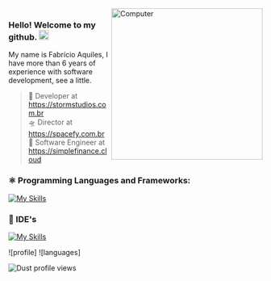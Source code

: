 <img src="https://raw.githubusercontent.com/MicaelliMedeiros/micaellimedeiros/master/image/computer-illustration.png" min-width="200px" max-width="200px" width="300px" align="right" alt="Computer">

### Hello! Welcome to my github. <img src="https://raw.githubusercontent.com/kaueMarques/kaueMarques/master/hi.gif" width="20px">

My name is Fabrício Aquiles, I have more than 6 years of experience with software development, see a little.

> 🤖 Developer at https://stormstudios.com.br <br/>
> 🛸 Director at https://spacefy.com.br <br/>
> 💼 Software Engineer at https://simplefinance.cloud

### ⚛️  Programming Languages and Frameworks:
[![My Skills](https://skillicons.dev/icons?i=java,typescript,spring,nestjs,prisma,mysql,redis,docker)](https://skillicons.dev)

### 📃 IDE's
  [![My Skills](https://skillicons.dev/icons?i=idea,vscode,pycharm)](https://skillicons.dev)
  
![profile] 
![languages]

<p align="left"><img src="https://komarev.com/ghpvc/?username=fabricioaquiles&color=blue" alt="Dust profile views" /> </p>
